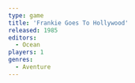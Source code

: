 ```yaml
---
type: game
title: 'Frankie Goes To Hollywood'
released: 1985
editors: 
  - Ocean
players: 1
genres:
  - Aventure
---
```

